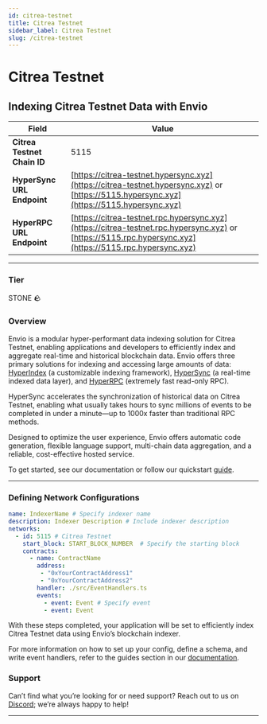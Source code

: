 ```yaml
---
id: citrea-testnet
title: Citrea Testnet
sidebar_label: Citrea Testnet
slug: /citrea-testnet
---
```


# Citrea Testnet

## Indexing Citrea Testnet Data with Envio

| **Field**                     | **Value**                                                                                          |
|-------------------------------|----------------------------------------------------------------------------------------------------|
| **Citrea Testnet Chain ID**     | 5115                                                                                            |
| **HyperSync URL Endpoint**    | [https://citrea-testnet.hypersync.xyz](https://citrea-testnet.hypersync.xyz) or [https://5115.hypersync.xyz](https://5115.hypersync.xyz) |
| **HyperRPC URL Endpoint**     | [https://citrea-testnet.rpc.hypersync.xyz](https://citrea-testnet.rpc.hypersync.xyz) or [https://5115.rpc.hypersync.xyz](https://5115.rpc.hypersync.xyz) |

---

### Tier

STONE 🪨

### Overview

Envio is a modular hyper-performant data indexing solution for Citrea Testnet, enabling applications and developers to efficiently index and aggregate real-time and historical blockchain data. Envio offers three primary solutions for indexing and accessing large amounts of data: [HyperIndex](/docs/HyperIndex/overview) (a customizable indexing framework), [HyperSync](/docs/HyperSync/overview) (a real-time indexed data layer), and [HyperRPC](/docs/HyperSync/overview-hyperrpc) (extremely fast read-only RPC).

HyperSync accelerates the synchronization of historical data on Citrea Testnet, enabling what usually takes hours to sync millions of events to be completed in under a minute—up to 1000x faster than traditional RPC methods.

Designed to optimize the user experience, Envio offers automatic code generation, flexible language support, multi-chain data aggregation, and a reliable, cost-effective hosted service.

To get started, see our documentation or follow our quickstart [guide](/docs/HyperIndex/contract-import).

---

### Defining Network Configurations

```yaml
name: IndexerName # Specify indexer name
description: Indexer Description # Include indexer description
networks:
  - id: 5115 # Citrea Testnet  
    start_block: START_BLOCK_NUMBER  # Specify the starting block
    contracts:
      - name: ContractName
        address:
         - "0xYourContractAddress1"
         - "0xYourContractAddress2"
        handler: ./src/EventHandlers.ts
        events:
          - event: Event # Specify event
          - event: Event
```

With these steps completed, your application will be set to efficiently index Citrea Testnet data using Envio’s blockchain indexer.

For more information on how to set up your config, define a schema, and write event handlers, refer to the guides section in our [documentation](/docs/HyperIndex/configuration-file).

### Support

Can’t find what you’re looking for or need support? Reach out to us on [Discord](https://discord.com/invite/Q9qt8gZ2fX); we’re always happy to help!

---
